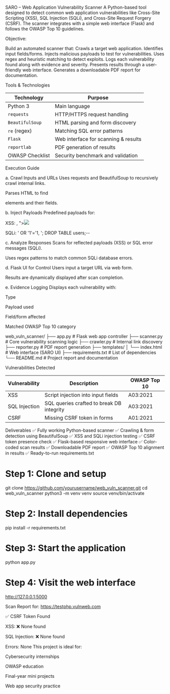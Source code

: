SARO – Web Application Vulnerability Scanner
A Python-based tool designed to detect common web application vulnerabilities like Cross-Site Scripting (XSS), SQL Injection (SQLi), and Cross-Site Request Forgery (CSRF). The scanner integrates with a simple web interface (Flask) and follows the OWASP Top 10 guidelines.

Objective:

Build an automated scanner that:
Crawls a target web application.
Identifies input fields/forms.
Injects malicious payloads to test for vulnerabilities.
Uses regex and heuristic matching to detect exploits.
Logs each vulnerability found along with evidence and severity.
Presents results through a user-friendly web interface.
Generates a downloadable PDF report for documentation.

Tools & Technologies
 
| Technology      | Purpose                              |
| --------------- | ------------------------------------ |
| Python 3        | Main language                        |
| `requests`      | HTTP/HTTPS request handling          |
| `BeautifulSoup` | HTML parsing and form discovery      |
| `re` (regex)    | Matching SQL error patterns          |
| `Flask`         | Web interface for scanning & results |
| `reportlab`     | PDF generation of results            |
| OWASP Checklist | Security benchmark and validation    |

 Execution Guide
 
a. Crawl Inputs and URLs
Uses requests and BeautifulSoup to recursively crawl internal links.

Parses HTML to find <form> elements and their fields.

b. Inject Payloads
Predefined payloads for:

XSS: <script>alert(1)</script>, "><img src=x onerror=alert(1)>

SQLi: ' OR '1'='1, '; DROP TABLE users;--

c. Analyze Responses
Scans for reflected payloads (XSS) or SQL error messages (SQLi).

Uses regex patterns to match common SQLi database errors.

d. Flask UI for Control
Users input a target URL via web form.

Results are dynamically displayed after scan completion.

e. Evidence Logging
Displays each vulnerability with:

Type

Payload used

Field/form affected

Matched OWASP Top 10 category

web_vuln_scanner/
├── app.py              # Flask web app controller
├── scanner.py          # Core vulnerability scanning logic
├── crawler.py          # Internal link discovery
├── reporter.py         # PDF report generation
├── templates/
│   └── index.html      # Web interface (SARO UI)
├── requirements.txt    # List of dependencies
└── README.md           # Project report and documentation

Vulnerabilities Detected

| Vulnerability | Description                               | OWASP Top 10 |
| ------------- | ----------------------------------------- | ------------ |
| XSS           | Script injection into input fields        | A03:2021     |
| SQL Injection | SQL queries crafted to break DB integrity | A03:2021     |
| CSRF          | Missing CSRF token in forms               | A01:2021     |

 Deliverables
✅ Fully working Python-based scanner
✅ Crawling & form detection using BeautifulSoup
✅ XSS and SQLi injection testing
✅ CSRF token presence check
✅ Flask-based responsive web interface
✅ Color-coded scan results
✅ Downloadable PDF report
✅ OWASP Top 10 alignment in results
✅ Ready-to-run requirements.txt

# Step 1: Clone and setup
git clone https://github.com/yourusername/web_vuln_scanner.git
cd web_vuln_scanner
python3 -m venv venv
source venv/bin/activate

# Step 2: Install dependencies
pip install -r requirements.txt

# Step 3: Start the application
python app.py

# Step 4: Visit the web interface
http://127.0.0.1:5000

Scan Report for: https://testphp.vulnweb.com

✅ CSRF Token Found

XSS:
❌ None found

SQL Injection:
❌ None found

Errors:
None
This project is ideal for:

Cybersecurity internships

OWASP education

Final-year mini projects

Web app security practice
